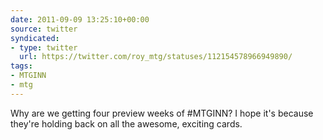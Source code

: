 ```yaml
---
date: 2011-09-09 13:25:10+00:00
source: twitter
syndicated:
- type: twitter
  url: https://twitter.com/roy_mtg/statuses/112154578966949890/
tags:
- MTGINN
- mtg
---
```


Why are we getting four preview weeks of #MTGINN? I hope it's because they're holding back on all the awesome, exciting cards.